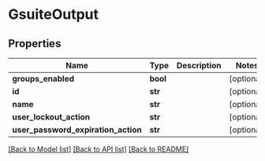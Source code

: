 # GsuiteOutput

## Properties
Name | Type | Description | Notes
------------ | ------------- | ------------- | -------------
**groups_enabled** | **bool** |  | [optional] 
**id** | **str** |  | [optional] 
**name** | **str** |  | [optional] 
**user_lockout_action** | **str** |  | [optional] 
**user_password_expiration_action** | **str** |  | [optional] 

[[Back to Model list]](../README.md#documentation-for-models) [[Back to API list]](../README.md#documentation-for-api-endpoints) [[Back to README]](../README.md)

